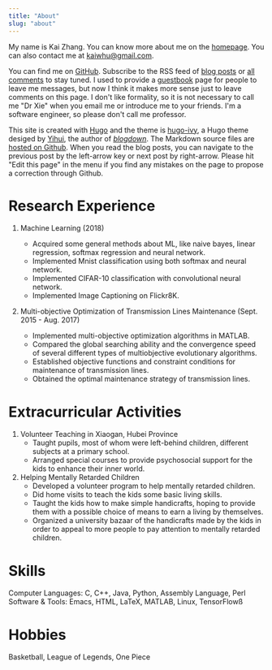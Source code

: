 ```yaml
---
title: "About"
slug: "about"
---
```


My name is Kai Zhang. You can know more about me on the [homepage](/). You can also contact me at [kaiwhu@gmail.com](mailto:kaiwhu@gmail.com).

You can find me on [GitHub](https://github.com/kayzhang/). Subscribe to the RSS feed of [blog posts](../index.xml) or [all comments](https://yihui.disqus.com/latest.rss) to stay tuned. I used to provide a [guestbook](../guestbook/) page for people to leave me messages, but now I think it makes more sense just to leave comments on this page. I don't like formality, so it is not necessary to call me "Dr Xie" when you email me or introduce me to your friends. I'm a software engineer, so please don't call me professor.


This site is created with [Hugo](https://gohugo.io) and the theme is [hugo-ivy](https://github.com/yihui/hugo-ivy), a Hugo theme desiged by [Yihui](https://github.com/yihui), the author of [*blogdown*](https://github.com/rstudio/blogdown). The Markdown source files are [hosted on Github](https://github.com/kayzhang/blog). When you read the blog posts, you can navigate to the previous post by the left-arrow key or next post by right-arrow. Please hit "Edit this page" in the menu if you find any mistakes on the page to propose a correction through Github.

# Research Experience

1. Machine Learning (2018)
    - Acquired some general methods about ML, like naive bayes, linear regression, softmax regression and neural network.
    - Implemented Mnist classification using both softmax and neural network.
    - Implemented CIFAR-10 classification with convolutional neural network.
    - Implemented Image Captioning on Flickr8K.

1. Multi-objective Optimization of Transmission Lines Maintenance (Sept. 2015 - Aug. 2017)
    - Implemented multi-objective optimization algorithms in MATLAB.
    - Compared the global searching ability and the convergence speed of several different types of multiobjective evolutionary algorithms.
    - Established objective functions and constraint conditions for maintenance of transmission lines.
    - Obtained the optimal maintenance strategy of transmission lines.

# Extracurricular Activities
1. Volunteer Teaching in Xiaogan, Hubei Province
    - Taught pupils, most of whom were left-behind children, different subjects at a primary school.
    - Arranged special courses to provide psychosocial support for the kids to enhance their inner world.
2. Helping Mentally Retarded Children
    - Developed a volunteer program to help mentally retarded children.
    - Did home visits to teach the kids some basic living skills.
    - Taught the kids how to make simple handicrafts, hoping to provide them with a possible choice of
means to earn a living by themselves.
    - Organized a university bazaar of the handicrafts made by the kids in order to appeal to more people
to pay attention to mentally retarded children.

# Skills
Computer Languages: C, C++, Java, Python, Assembly Language, Perl  
Software & Tools: Emacs, HTML, LaTeX, MATLAB, Linux, TensorFlowß

# Hobbies
Basketball, League of Legends, One Piece
